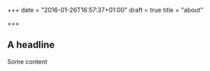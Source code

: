 +++
date = "2016-01-26T16:57:37+01:00"
draft = true
title = "about"

+++

## A headline

Some content


